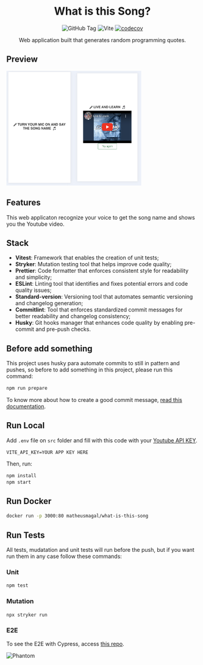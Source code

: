 <div align="center">

# What is this Song?

![GitHub Tag](https://img.shields.io/github/v/tag/matheusmfranco/quale-a-musica-js) ![Vite](https://img.shields.io/badge/framework-Vite-brightgreen) [![codecov](https://codecov.io/gh/MatheusMFranco/quale-a-musica-js/branch/main/graph/badge.svg?token=KQNXQNZBY6)](https://codecov.io/gh/MatheusMFranco/quale-a-musica-js)

Web application built that generates random programming quotes.

</div>

## Preview

<img src="/prints/home.png" height="300" /><img src="/prints/video.png" height="300" />

## Features

This web applicaton recognize your voice to get the song name and shows you the Youtube video.

## Stack

- **Vitest**: Framework that enables the creation of unit tests;
- **Stryker**: Mutation testing tool that helps improve code quality;
- **Prettier**: Code formatter that enforces consistent style for readability and simplicity;
- **ESLint**: Linting tool that identifies and fixes potential errors and code quality issues;
- **Standard-version**: Versioning tool that automates semantic versioning and changelog generation;
- **Commitlint**: Tool that enforces standardized commit messages for better readability and changelog consistency;
- **Husky**: Git hooks manager that enhances code quality by enabling pre-commit and pre-push checks.

## Before add something

This project uses husky para automate commits to still in pattern and pushes, so before to add something in this project, please run this command:

```bash
npm run prepare
```

To know more about how to create a good commit message, [read this documentation](https://www.conventionalcommits.org/en/v1.0.0/).

## Run Local

Add `.env` file on `src` folder and fill with this code with your [Youtube API KEY](https://developers.google.com/youtube/v3/getting-started?hl=pt-br).

```properties
VITE_API_KEY=YOUR APP KEY HERE
```

Then, run:

```bash
npm install
npm start
```

## Run Docker

```bash
docker run -p 3000:80 matheusmagal/what-is-this-song
```

## Run Tests

All tests, mudatation and unit tests will run before the push, but if you want run them in any case follow these commands:

### Unit

```bash
npm test
```

### Mutation

```bash
npx stryker run
```

### E2E

To see the E2E with Cypress, access [this repo](https://github.com/MatheusMFranco/spreadReport).

![Phantom](https://media.tenor.com/_yFLs1OWgBAAAAAM/vinyl-disc-dance-music.gif)
